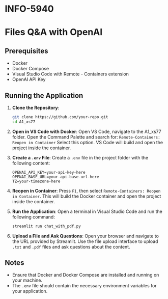 # INFO-5940
# Files Q&A with OpenAI

## Prerequisites
- Docker
- Docker Compose
- Visual Studio Code with Remote - Containers extension
- OpenAI API Key

## Running the Application

1. **Clone the Repository**:
    ```bash
    git clone https://github.com/your-repo.git
    cd A1_xs77
    ```

2. **Open in VS Code with Docker**:
    Open VS Code, navigate to the A1_xs77 folder.
    Open the Command Palette and search for: `Remote-Containers: Reopen in Container`
    Select this option. VS Code will build and open the project inside the container.


3. **Create a `.env` File**:
    Create a `.env` file in the project folder with the following content:
    ```env
    OPENAI_API_KEY=your-api-key-here
    OPENAI_BASE_URL=your-api-base-url-here
    TZ=your-timezone-here
    ```

4. **Reopen in Container**:
    Press `F1`, then select `Remote-Containers: Reopen in Container`. This will build the Docker container and open the project inside the container.

5. **Run the Application**:
    Open a terminal in Visual Studio Code and run the following command:
    ```bash
    streamlit run chat_with_pdf.py
    ```

6. **Upload a File and Ask Questions**:
    Open your browser and navigate to the URL provided by Streamlit. Use the file upload interface to upload `.txt` and `.pdf` files and ask questions about the content.

## Notes
- Ensure that Docker and Docker Compose are installed and running on your machine.
- The `.env` file should contain the necessary environment variables for your application.

